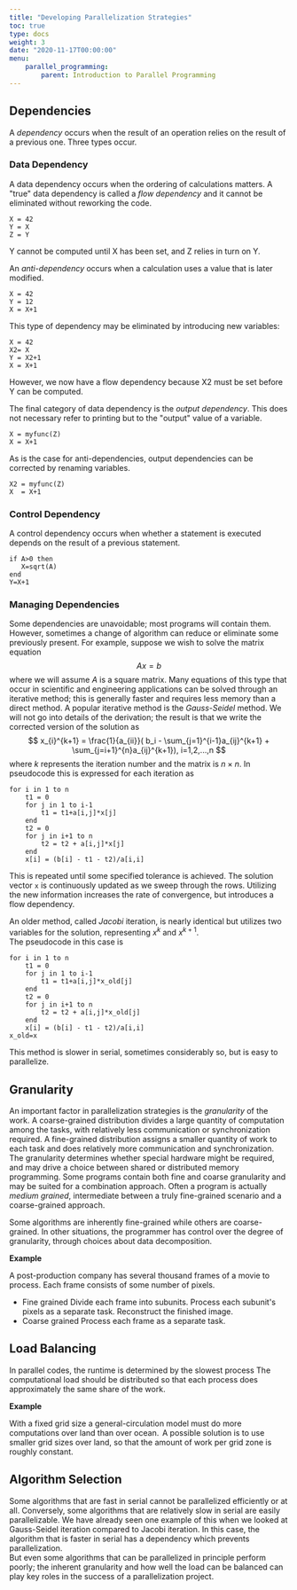 ```yaml
---
title: "Developing Parallelization Strategies"
toc: true
type: docs
weight: 3
date: "2020-11-17T00:00:00"
menu:
    parallel_programming:
        parent: Introduction to Parallel Programming
---
```


## Dependencies

A _dependency_ occurs when the result of an operation relies on the result of a previous one.  Three types occur.

### Data Dependency

A data dependency occurs when the ordering of calculations matters.  A "true" data dependency is called a _flow dependency_ and it cannot be eliminated without reworking the code.

```plaintext
X = 42
Y = X
Z = Y
```
Y cannot be computed until X has been set, and Z relies in turn on Y.

An _anti-dependency_ occurs when a calculation uses a value that is later modified.
```plaintext
X = 42
Y = 12
X = X+1
```
This type of dependency may be eliminated by introducing new variables:
```plaintext
X = 42
X2= X
Y = X2+1
X = X+1
```
However, we now have a flow dependency because X2 must be set before Y can be computed.

The final category of data dependency is the _output dependency_.  This does not necessary refer to printing but to the "output" value of a variable.  
```plaintext
X = myfunc(Z)
X = X+1
```
As is the case for anti-dependencies, output dependencies can be corrected by renaming variables.
```plaintext
X2 = myfunc(Z)
X  = X+1
```

### Control Dependency

A control dependency occurs when whether a statement is executed depends on the result of a previous statement.
```plaintext
if A>0 then
   X=sqrt(A)
end
Y=X+1
```

### Managing Dependencies

Some dependencies are unavoidable; most programs will contain them.  However, sometimes a change of algorithm can reduce or eliminate some previously present.  For example, suppose we wish to solve the matrix equation
$$ Ax = b $$
where we will assume $A$ is a square matrix.  Many equations of this type that occur in scientific and engineering applications can be solved through an iterative method; this is generally faster and requires less memory than a direct method.  A popular iterative method is the _Gauss-Seidel_ method.  We will not go into details of the derivation; the result is that we write the corrected version of the solution as
$$ x_{i}^{k+1} = \frac{1}{a_{ii}}( b_i - \sum_{j=1}^{i-1}a_{ij}^{k+1} + \sum_{j=i+1}^{n}a_{ij}^{k+1}), i=1,2,...,n $$
where $k$ represents the iteration number and the matrix is $n \times n$.
In pseudocode this is expressed for each iteration as
```plaintext
for i in 1 to n
    t1 = 0
    for j in 1 to i-1
        t1 = t1+a[i,j]*x[j]
    end
    t2 = 0
    for j in i+1 to n
        t2 = t2 + a[i,j]*x[j]
    end
    x[i] = (b[i] - t1 - t2)/a[i,i]
```
This is repeated until some specified tolerance is achieved.  The solution vector `x` is continuously updated as we sweep through the rows.  Utilizing the new information increases the rate of convergence, but introduces a flow dependency.

An older method, called _Jacobi_ iteration, is nearly identical but utilizes two variables for the solution, representing $x^{k}$ and $x^{k+1}$.  
The pseudocode in this case is
```plaintext
for i in 1 to n
    t1 = 0
    for j in 1 to i-1
        t1 = t1+a[i,j]*x_old[j]
    end
    t2 = 0
    for j in i+1 to n
        t2 = t2 + a[i,j]*x_old[j]
    end
    x[i] = (b[i] - t1 - t2)/a[i,i]
x_old=x
```
This method is slower in serial, sometimes considerably so, but is easy to parallelize.

## Granularity

An important factor in parallelization strategies is the *granularity* of the work.
A coarse-grained distribution divides a large quantity of computation among the tasks, with relatively less communication or
synchronization required.  A fine-grained distribution assigns a smaller quantity of work to each task and does relatively more communication and synchronization.
The granularity determines whether special hardware might be required, and may drive a choice between shared or distributed memory programming.  Some programs contain both fine and coarse granularity and may be suited for a combination approach.  Often a program is
actually _medium grained_, intermediate between a truly fine-grained scenario and a coarse-grained approach.

Some algorithms are inherently fine-grained while others are coarse-grained.  In other situations, the programmer has control over the degree of granularity, through choices about data decomposition.

**Example**

A post-production company has several thousand frames of a movie to process.  Each frame consists of some number of pixels. 

- Fine grained
    Divide each frame into subunits.  Process each subunit's pixels as a separate task.  Reconstruct the finished image.
- Coarse grained
    Process each frame as a separate task.

## Load Balancing

In parallel codes, the runtime is determined by the slowest process
The computational load should be distributed so that each process does approximately the same share of the work.

**Example**

With a fixed grid size a general-circulation model must do more computations over land than over ocean.  A possible solution is to use smaller grid sizes over land, so that the amount of work per grid zone is roughly constant.

## Algorithm Selection

Some algorithms that are fast in serial cannot be parallelized efficiently or at all.
Conversely, some algorithms that are relatively slow in serial are easily parallelizable.
We have already seen one example of this when we looked at Gauss-Seidel iteration compared to Jacobi iteration.  In this case, the algorithm that is faster in
serial has a dependency which prevents parallelization.  
But even some algorithms that can be parallelized in principle perform poorly;
the inherent granularity and how well the load can be balanced can play key
roles in the success of a parallelization project.
